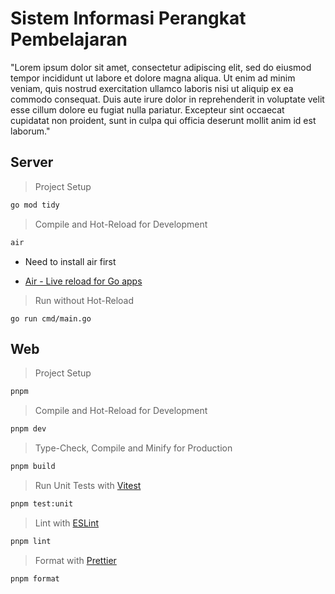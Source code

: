 # Sistem Informasi Perangkat Pembelajaran

"Lorem ipsum dolor sit amet, consectetur adipiscing elit, sed do eiusmod tempor incididunt ut labore et dolore magna aliqua. Ut enim ad minim veniam, quis nostrud exercitation ullamco laboris nisi ut aliquip ex ea commodo consequat. Duis aute irure dolor in reprehenderit in voluptate velit esse cillum dolore eu fugiat nulla pariatur. Excepteur sint occaecat cupidatat non proident, sunt in culpa qui officia deserunt mollit anim id est laborum."

## Server

> Project Setup

```sh
go mod tidy
```

> Compile and Hot-Reload for Development

```sh
air
```
* Need to install air first

* [Air - Live reload for Go apps](https://github.com/cosmtrek/air)

> Run without Hot-Reload

```
go run cmd/main.go
```

## Web

> Project Setup

```sh
pnpm
```

> Compile and Hot-Reload for Development

```sh
pnpm dev
```

> Type-Check, Compile and Minify for Production

```sh
pnpm build
```

> Run Unit Tests with [Vitest](https://vitest.dev/)

```sh
pnpm test:unit
```

> Lint with [ESLint](https://eslint.org/)

```sh
pnpm lint
```

> Format with [Prettier](https://prettier.io/)

```sh
pnpm format
```
